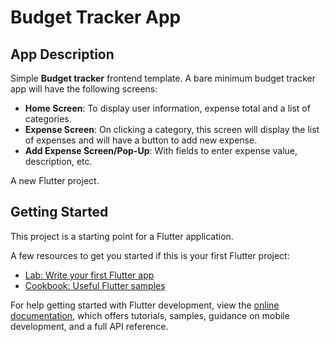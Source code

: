 
  # Budget Tracker App
  ## App Description
 Simple **Budget tracker** frontend template. A bare minimum budget tracker app will have the following screens: <br>
<ul>
  <li>
    <strong>Home Screen</strong>: To display user information, expense total and a list of categories.
  </li>
  <li>
    <strong>Expense Screen</strong>: On clicking a category, this screen will display the list of expenses and will have a button to add new expense.
  </li>
  <li>
    <strong>Add Expense Screen/Pop-Up</strong>: With fields to enter expense value, description, etc.
  </li>
</ul>


A new Flutter project.

## Getting Started

This project is a starting point for a Flutter application.

A few resources to get you started if this is your first Flutter project:

- [Lab: Write your first Flutter app](https://docs.flutter.dev/get-started/codelab)
- [Cookbook: Useful Flutter samples](https://docs.flutter.dev/cookbook)

For help getting started with Flutter development, view the
[online documentation](https://docs.flutter.dev/), which offers tutorials,
samples, guidance on mobile development, and a full API reference.
